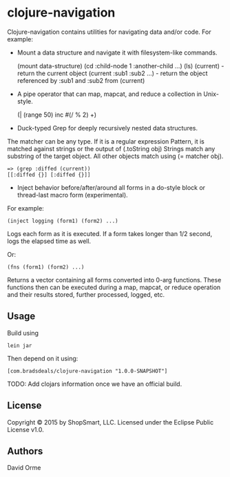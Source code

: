 # clojure-navigation

Clojure-navigation contains utilities for navigating data and/or code.  For example:

* Mount a data structure and navigate it with filesystem-like commands.

    (mount data-structure)
    (cd :child-node 1 :another-child ...)
    (ls)
    (current) - return the current object
    (current :sub1 :sub2 ...) - return the object referenced by :sub1 and :sub2 from (current)

* A pipe operator that can map, mapcat, and reduce a collection in Unix-style.

    (| (range 50) inc #(/ % 2) +)

* Duck-typed Grep for deeply recursively nested data structures.

The matcher can be any type.  If it is a regular expression Pattern, it is matched against
strings or the output of (.toString obj) Strings match any substring of the target object.
All other objects match using (= matcher obj).

    => (grep :diffed (current))
    [[:diffed {}] [:diffed {}]]

* Inject behavior before/after/around all forms in a do-style block or thread-last
macro form (experimental).

For example:

    (inject logging (form1) (form2) ...)

Logs each form as it is executed.  If a form takes longer than 1/2 second, logs the elapsed
time as well.

Or:

    (fns (form1) (form2) ...)

Returns a vector containing all forms converted into 0-arg functions.  These functions then
can be executed during a map, mapcat, or reduce operation and their results stored, further
processed, logged, etc.

## Usage

Build using

    lein jar

Then depend on it using:

    [com.bradsdeals/clojure-navigation "1.0.0-SNAPSHOT"]

TODO: Add clojars information once we have an official build.

## License

Copyright © 2015 by ShopSmart, LLC.  Licensed under the Eclipse Public License v1.0.

## Authors

David Orme

